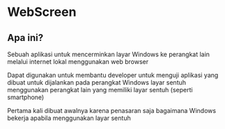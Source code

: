 # WebScreen

## Apa ini?
Sebuah aplikasi untuk mencerminkan layar Windows ke perangkat lain melalui internet lokal menggunakan web browser

Dapat digunakan untuk membantu developer untuk menguji aplikasi yang dibuat untuk dijalankan pada perangkat Windows layar sentuh menggunakan perangkat lain yang memiliki layar sentuh (seperti smartphone)

Pertama kali dibuat awalnya karena penasaran saja bagaimana Windows bekerja apabila menggunakan layar sentuh
